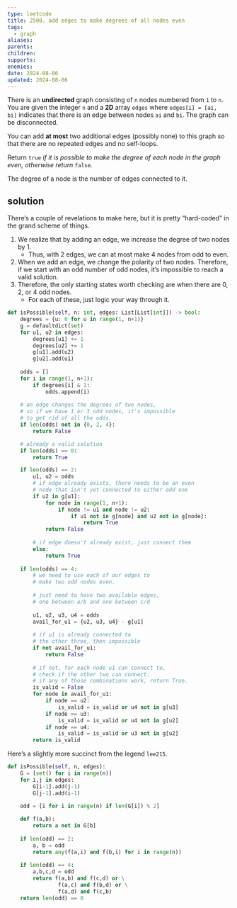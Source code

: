 ```yaml
---
type: leetcode
title: 2508. add edges to make degrees of all nodes even
tags:
  - graph
aliases: 
parents: 
children: 
supports: 
enemies: 
date: 2024-08-06
updated: 2024-08-06
---
```


There is an **undirected** graph consisting of `n` nodes numbered from `1` to `n`. You are given the integer `n` and a **2D** array `edges` where `edges[i] = [ai, bi]` indicates that there is an edge between nodes `ai` and `bi`. The graph can be disconnected.

You can add **at most** two additional edges (possibly none) to this graph so that there are no repeated edges and no self-loops.

Return `true` _if it is possible to make the degree of each node in the graph even, otherwise return_ `false`_._

The degree of a node is the number of edges connected to it.

## solution

There’s a couple of revelations to make here, but it is pretty “hard-coded” in the grand scheme of things.

1. We realize that by adding an edge, we increase the degree of two nodes by 1.
	- Thus, with 2 edges, we can at most make 4 nodes from odd to even.
2. When we add an edge, we change the polarity of two nodes. Therefore, if we start with an odd number of odd nodes, it’s impossible to reach a valid solution.
3. Therefore, the only starting states worth checking are when there are 0, 2, or 4 odd nodes.
	- For each of these, just logic your way through it.

```python
def isPossible(self, n: int, edges: List[List[int]]) -> bool:
	degrees = {u: 0 for u in range(1, n+1)}
	g = defaultdict(set)
	for u1, u2 in edges:
		degrees[u1] += 1
		degrees[u2] += 1
		g[u1].add(u2)
		g[u2].add(u1)
	  
	odds = []
	for i in range(1, n+1):
		if degrees[i] & 1:
			odds.append(i)
	  
	# an edge changes the degrees of two nodes,
	# so if we have 1 or 3 odd nodes, it's impossible
	# to get rid of all the odds.
	if len(odds) not in {0, 2, 4}:
		return False

	# already a valid solution
	if len(odds) == 0:
		return True

	if len(odds) == 2:
		u1, u2 = odds
		# if edge already exists, there needs to be an even
		# node that isn't yet connected to either odd one
		if u2 in g[u1]:
			for node in range(1, n+1):
				if node != u1 and node != u2:
					if u1 not in g[node] and u2 not in g[node]:
						return True
			return False
	  
		# if edge doesn't already exist, just connect them
		else:
			return True
	  
	if len(odds) == 4:
		# we need to use each of our edges to
		# make two odd nodes even.
		  
		# just need to have two available edges,
		# one between a/b and one between c/d
		  
		u1, u2, u3, u4 = odds
		avail_for_u1 = {u2, u3, u4} - g[u1]
		  
		# if u1 is already connected to
		# the other three, then impossible
		if not avail_for_u1:
			return False
		  
		# if not, for each node u1 can connect to,
		# check if the other two can connect.
		# if any of those combinations work, return True.
		is_valid = False
		for node in avail_for_u1:
			if node == u2:
				is_valid = is_valid or u4 not in g[u3]
			if node == u3:
				is_valid = is_valid or u4 not in g[u2]
			if node == u4:
				is_valid = is_valid or u3 not in g[u2]
		return is_valid
```

Here’s a slightly more succinct from the legend `lee215`.

```python
def isPossible(self, n, edges):
	G = [set() for i in range(n)]
	for i,j in edges:
		G[i-1].add(j-1)
		G[j-1].add(i-1)

	odd = [i for i in range(n) if len(G[i]) % 2]
	
	def f(a,b):
		return a not in G[b]
	
	if len(odd) == 2:
		a, b = odd
		return any(f(a,i) and f(b,i) for i in range(n))
	
	if len(odd) == 4:
		a,b,c,d = odd
		return f(a,b) and f(c,d) or \
				f(a,c) and f(b,d) or \
				f(a,d) and f(c,b)
	return len(odd) == 0
```

